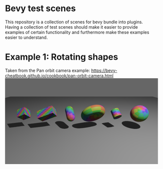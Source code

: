 # Bevy test scenes
This repository is a collection of scenes for bevy bundle into plugins. Having a collection of test scenes should make it easier to provide examples of certain functionality and furthermore make these examples easier to understand. 

# Example 1: Rotating shapes
Taken from the Pan orbit camera example: https://bevy-cheatbook.github.io/cookbook/pan-orbit-camera.html
![Rotating shapes](rotating_shapes.png?raw=true "Rotating shapes")
